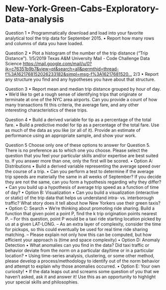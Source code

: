 # New-York-Green-Cabs-Exploratory-Data-analysis

Question 1
• Programmatically download and load into your favorite analytical tool the trip data for September 2015.
• Report how many rows and columns of data you have loaded.

Question 2
• Plot a histogram of the number of the trip distance (“Trip Distance”).
1/5/2019 Texas A&M University Mail - Code Challenge Data Science
https://mail.google.com/mail/u/0?ik=c76351b9b7&view=pt&search=all&permthid=thread-f%3A1621768152026233182&simpl=msg-f%3A16217681520… 2/3
• Report any structure you find and any hypotheses you have about that structure.

Question 3
• Report mean and median trip distance grouped by hour of day.
• We’d like to get a rough sense of identifying trips that originate or terminate at one of the NYC area airports.
Can you provide a count of how many transactions fit this criteria, the average fare, and any other interesting
characteristics of these trips.

Question 4
• Build a derived variable for tip as a percentage of the total fare.
• Build a predictive model for tip as a percentage of the total fare. Use as much of the data as you like (or all of it).
Provide an estimate of performance using an appropriate sample, and show your work.

Question 5
Choose only one of these options to answer for Question 5. There is no preference as to which one you choose. Please
select the question that you feel your particular skills and/or expertise are best suited to. If you answer more than one, only
the first will be scored.
• Option A: Distributions
• Build a derived variable representing the average speed over the course of a trip.
• Can you perform a test to determine if the average trip speeds are materially the same in all weeks of
September? If you decide they are not the same, can you form a hypothesis regarding why they differ?
• Can you build up a hypothesis of average trip speed as a function of time of day?
• Option B: Visualization
• Can you build a visualization (interactive or static) of the trip data that helps us understand intra- vs. interborough
traffic? What story does it tell about how New Yorkers use their green taxis?
• Option C: Search
• We’re thinking about promoting ride sharing. Build a function that given point a point P, find the k trip origination
points nearest P.
– For this question, point P would be a taxi ride starting location picked by us at a given LAT-LONG.
– As an extra layer of complexity, consider the time for pickups, so this could eventually be used for real
time ride sharing matching.
– Please explain not only how this can be computed, but how efficient your approach is (time and space
complexity)
• Option D: Anomaly Detection
• What anomalies can you find in the data? Did taxi traffic or behavior deviate from the norm on a particular
day/time or in a particular location?
• Using time-series analysis, clustering, or some other method, please develop a process/methodology to identify
out of the norm behavior and attempt to explain why those anomalies occurred.
• Option E: Your own curiosity!
• If the data leaps out and screams some question of you that we haven’t asked, ask it and answer it! Use this as
an opportunity to highlight your special skills and philosophies.

